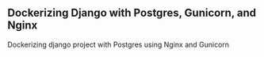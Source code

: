 ## Dockerizing Django with Postgres, Gunicorn, and Nginx
Dockerizing django project with Postgres using Nginx and Gunicorn